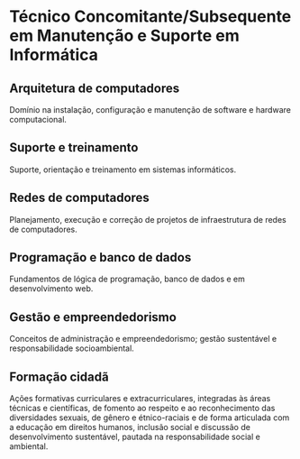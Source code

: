# Técnico Concomitante/Subsequente em Manutenção e Suporte em Informática

## Arquitetura de computadores
Domínio na instalação, configuração e manutenção de software e hardware computacional.

## Suporte e treinamento
Suporte, orientação e treinamento em sistemas informáticos.

## Redes de computadores
Planejamento, execução e correção de projetos de infraestrutura de redes de computadores.

## Programação e banco de dados
Fundamentos de lógica de programação, banco de dados e em desenvolvimento web.

## Gestão e empreendedorismo
Conceitos de administração e empreendedorismo; gestão sustentável e responsabilidade socioambiental.

## Formação cidadã
Ações formativas curriculares e extracurriculares, integradas às áreas técnicas e científicas, de fomento ao respeito e ao reconhecimento das diversidades sexuais, de gênero e étnico-raciais e de forma articulada com a educação em direitos humanos, inclusão social e discussão de desenvolvimento sustentável, pautada na responsabilidade social e ambiental.